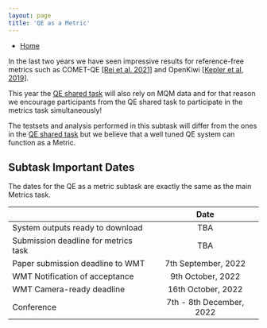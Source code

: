 ```yaml
---
layout: page
title: 'QE as a Metric'
---
```


* [Home](../index.md)

In the last two years we have seen impressive results for reference-free metrics such as COMET-QE [[Rei et al. 2021]](https://aclanthology.org/2021.wmt-1.111/) and OpenKiwi [[Kepler et al, 2019]](https://aclanthology.org/P19-3020/). 

This year the [QE shared task](https://wmt-qe-task.github.io/) will also rely on MQM data and for that reason we encourage participants from the QE shared task to participate in the metrics task simultaneously!

The testsets and analysis performed in this subtask will differ from the ones in the [QE shared task](https://wmt-qe-task.github.io/) but we believe that a well tuned QE system can function as a Metric.

## Subtask Important Dates

The dates for the QE as a metric subtask are exactly the same as the main Metrics task.

|  | Date |
| ----------- | :-----------: |
| System outputs ready to download | TBA |
| Submission deadline for metrics task | TBA |
| Paper submission deadline to WMT | 7th September, 2022 |
| WMT Notification of acceptance | 9th October, 2022 |
| WMT Camera-ready deadline | 16th October, 2022 |
| Conference | 	7th - 8th December, 2022 |
